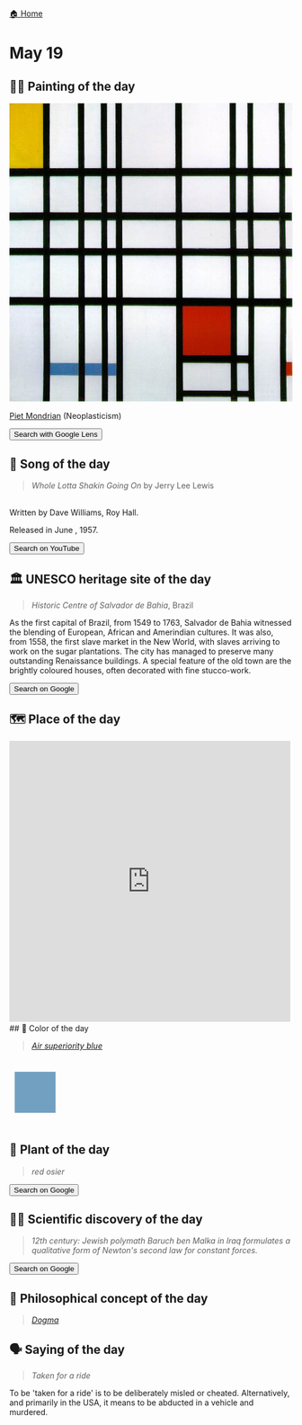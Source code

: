 
[🏠 Home](../../index.md)

# May 19

## 🧑‍🎨 Painting of the day

<img width="600" src="../img/Piet_Mondrian_7.jpg">

[Piet Mondrian](https://en.wikipedia.org/wiki/Piet_Mondrian) (Neoplasticism)

<button class="btn btn-success"
onclick=" window.open('https://lens.google.com/uploadbyurl?url=https://iretes.github.io/one-a-day/data/img/Piet_Mondrian_7.jpg','_blank')">
Search with Google Lens
</button>

## 🎼 Song of the day

> *Whole Lotta Shakin Going On*
by Jerry Lee Lewis

<br />Written by Dave Williams, Roy Hall.

Released in June , 1957.

<button class="btn btn-success"
onclick=" window.open('http://www.youtube.com/search?q=Whole Lotta Shakin Going On by Jerry Lee Lewis','_blank')">
Search on YouTube
</button>

## 🏛️ UNESCO heritage site of the day

> *Historic Centre of Salvador de Bahia*, Brazil

<p>As the first capital of Brazil, from 1549 to 1763, Salvador de Bahia witnessed the blending of European, African and Amerindian cultures. It was also, from 1558, the first slave market in the New World, with slaves arriving to work on the sugar plantations. The city has managed to preserve many outstanding Renaissance buildings. A special feature of the old town are the brightly coloured houses, often decorated with fine stucco-work.</p>

<button class="btn btn-success"
onclick=" window.open('http://www.google.com/search?q=Historic Centre of Salvador de Bahia','_blank')">
Search on Google
</button>

## 🗺️ Place of the day

<iframe
src="https://www.mapcrunch.com"
name="mapcrunch"
width="500"
height="500"
allowTransparency="true"
scrolling="no"
frameborder="0"
>
</iframe>
## 🎨 Color of the day

> *[Air superiority blue](https://en.wikipedia.org/wiki/Air_Force_blue#Air_superiority_blue/PRU_blue)*

<div style="color:#72A0C1; font-size: 100px;">&#9632;</div>

## 🌿 Plant of the day

> *red osier*

<button class="btn btn-success"
onclick=" window.open('http://www.google.com/search?q=red osier','_blank')">
Search on Google
</button>

## 🧑‍🔬 Scientific discovery of the day

> *12th century: Jewish polymath Baruch ben Malka in Iraq formulates a qualitative form of Newton's second law for constant forces.*

<button class="btn btn-success"
onclick=" window.open('http://www.google.com/search?q=12th century: Jewish polymath Baruch ben Malka in Iraq formulates a qualitative form of Newton s second law for constant forces.','_blank')"> 
Search on Google
</button>

## 💭 Philosophical concept of the day

> *[Dogma](https://en.wikipedia.org/wiki/Dogma)*

## 🗣️ Saying of the day

> *Taken for a ride*

To be 'taken for a ride' is to be deliberately misled or cheated. Alternatively, and primarily in the USA, it means to be  abducted in a vehicle and murdered.
